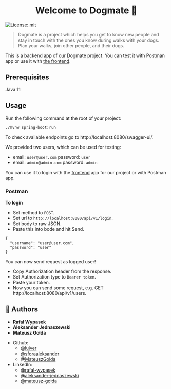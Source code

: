 <h1 align="center">Welcome to Dogmate 👋</h1>
<p>
  <a href="https://opensource.org/licenses/MIT" target="_blank">
    <img alt="License: mit" src="https://img.shields.io/badge/License-mit-yellow.svg" />
  </a>
</p>

> Dogmate is a project which helps you get to know new people and stay in touch with the ones you know during walks with your dogs. Plan your walks, join other people, and their dogs.

This is a backend app of our Dogmate project. You can test it with Postman app or use it
with [the frontend](https://github.com/sforaaleksander/dogmate-frontend).

## Prerequisites

Java 11

## Usage

Run the following command at the root of your project:

```sh
./mvnw spring-boot:run
```

To check available endpoints go to http://localhost:8080/swagger-ui/.

We provided two users, which can be used for testing:

- email: `user@user.com`    password: `user`
- email: `admin@admin.com`  password: `admin`

You can use it to login with the [frontend](https://github.com/sforaaleksander/dogmate-frontend) app for our project
or with Postman app.

### Postman

**To login**

- Set method to `POST`.
- Set url to `http://localhost:8080/api/v1/login`.
- Set body to raw JSON.
- Paste this into bode and hit Send.

```
{
  "username": "user@user.com",
  "password": "user"
}
```

You can now send request as logged user!

- Copy Authorization header from the response.
- Set Authorization type to `Bearer token`.
- Paste your token.
- Now you can send some request, e.g. GET http://localhost:8080/api/v1/users.

## 👤 Authors

- **Rafał Wypasek**
- **Aleksander Jednaszewski**
- **Mateusz Gołda**

* Github:
    - [@luiver](https://github.com/luiver)
    - [@sforaaleksander](https://github.com/sforaaleksander)
    - [@MateuszGolda](https://github.com/MateuszGolda)
* LinkedIn:
    - [@rafal-wypasek](https://linkedin.com/in/rafal-wypasek)
    - [@aleksander-jednaszewski](https://www.linkedin.com/in/aleksander-jednaszewski/)
    - [@mateusz-gołda](https://www.linkedin.com/in/mateusz-go%C5%82da-0246a8125/)
